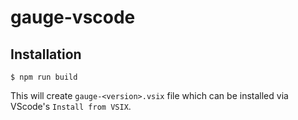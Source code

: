 # gauge-vscode

## Installation

```shell 
$ npm run build
```

This will create `gauge-<version>.vsix` file which can be installed via VScode's `Install from VSIX`.
